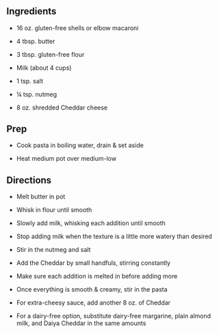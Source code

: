 # 

## Ingredients

- 16 oz. gluten-free shells or elbow macaroni

- 4 tbsp. butter

- 3 tbsp. gluten-free flour

- Milk (about 4 cups)

- 1 tsp. salt

- ¼ tsp. nutmeg

- 8 oz. shredded Cheddar cheese

## Prep

- Cook pasta in boiling water, drain & set aside

- Heat medium pot over medium-low

## Directions

- Melt butter in pot

- Whisk in flour until smooth

- Slowly add milk, whisking each addition until smooth

- Stop adding milk when the texture is a little more watery than
    desired

- Stir in the nutmeg and salt

- Add the Cheddar by small handfuls, stirring constantly

- Make sure each addition is melted in before adding more

- Once everything is smooth & creamy, stir in the pasta

- For extra-cheesy sauce, add another 8 oz. of Cheddar

- For a dairy-free option, substitute dairy-free margarine, plain
    almond milk, and Daiya Cheddar in the same amounts
